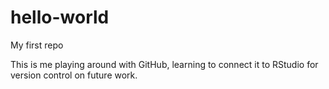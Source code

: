 # hello-world
My first repo

This is me playing around with GitHub, learning to connect it to RStudio for version control on future work.
